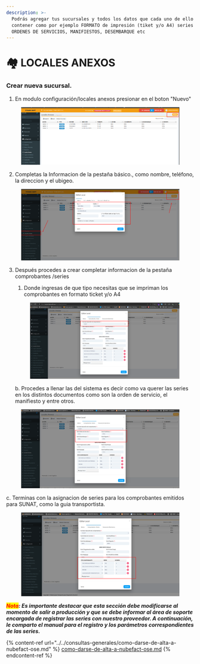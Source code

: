 ```yaml
---
description: >-
  Podrás agregar tus sucursales y todos los datos que cada uno de ello pueden
  contener como por ejemplo FORMATO de impresión (tiket y/o A4) series para
  ORDENES DE SERVICIOS, MANIFIESTOS, DESEMBARQUE etc
---
```


# 🏘️ LOCALES ANEXOS

### Crear nueva sucursal.

1. En modulo configuración/locales anexos presionar en el boton "Nuevo"

<figure><img src="../../../.gitbook/assets/image (184).png" alt=""><figcaption></figcaption></figure>

2. Completas la Informacion de la pestaña básico., como nombre, teléfono, la direccion  y el ubigeo.

<figure><img src="../../../.gitbook/assets/image (185).png" alt=""><figcaption></figcaption></figure>

3.  Después procedes a crear completar informacion de la pestaña comprobantes /series

    1. Donde ingresas de que tipo necesitas que se impriman los comprobantes en formato  ticket y/o A4

    <figure><img src="../../../.gitbook/assets/image (186).png" alt=""><figcaption></figcaption></figure>

    b. Procedes a llenar  las del sistema es decir como va querer las series en los distintos documentos como son la orden de servicio, el manifiesto y entre otros.

<figure><img src="../../../.gitbook/assets/image (187).png" alt=""><figcaption></figcaption></figure>

c. Terminas con la asignacion de series para los comprobantes emitidos para SUNAT, como la guia transportista.

<figure><img src="../../../.gitbook/assets/image (189).png" alt=""><figcaption></figcaption></figure>

_<mark style="color:red;">**Nota**</mark>**: Es importante destacar que esta sección debe modificarse al momento de salir a producción y que se debe informar al área de soporte encargada de registrar las series con nuestro proveedor. A continuación, le comparto el manual para el registro y los parámetros correspondientes de las series.**_

{% content-ref url="../../consultas-generales/como-darse-de-alta-a-nubefact-ose.md" %}
[como-darse-de-alta-a-nubefact-ose.md](../../consultas-generales/como-darse-de-alta-a-nubefact-ose.md)
{% endcontent-ref %}

